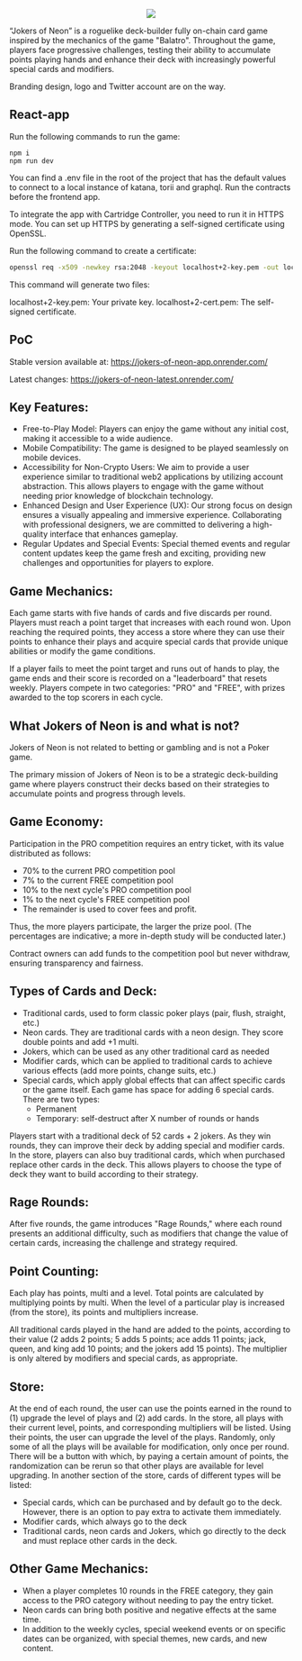 <p align="center" width="100%">
    <img src="https://github.com/jokers-of-neon/jokers-of-neon-app/assets/24213554/8c72b427-fbbb-430e-8575-86d3d99cb7c8"> 
</p>

“Jokers of Neon” is a roguelike deck-builder fully on-chain card game inspired by the mechanics of the game "Balatro". Throughout the game, players face progressive challenges, testing their ability to accumulate points playing hands and enhance their deck with increasingly powerful special cards and modifiers.

Branding design, logo and Twitter account are on the way.


## React-app

Run the following commands to run the game:

    npm i
    npm run dev

You can find a .env file in the root of the project that has the default values to connect to a local instance of katana, torii and graphql.
Run the contracts before the frontend app.

To integrate the app with Cartridge Controller, you need to run it in HTTPS mode. You can set up HTTPS by generating a self-signed certificate using OpenSSL.

Run the following command to create a certificate:
```bash
openssl req -x509 -newkey rsa:2048 -keyout localhost+2-key.pem -out localhost+2-cert.pem -days 365 -nodes
```

This command will generate two files:

localhost+2-key.pem: Your private key.
localhost+2-cert.pem: The self-signed certificate.

## PoC

Stable version available at: https://jokers-of-neon-app.onrender.com/ 

Latest changes: https://jokers-of-neon-latest.onrender.com/ 


## Key Features:

* Free-to-Play Model: Players can enjoy the game without any initial cost, making it accessible to a wide audience.
* Mobile Compatibility: The game is designed to be played seamlessly on mobile devices.
* Accessibility for Non-Crypto Users: We aim to provide a user experience similar to traditional web2 applications by utilizing account abstraction. This allows players to engage with the game without needing prior knowledge of blockchain technology.
* Enhanced Design and User Experience (UX): Our strong focus on design ensures a visually appealing and immersive experience. Collaborating with professional designers, we are committed to delivering a high-quality interface that enhances gameplay.
* Regular Updates and Special Events: Special themed events and regular content updates keep the game fresh and exciting, providing new challenges and opportunities for players to explore.


## Game Mechanics:

Each game starts with five hands of cards and five discards per round. Players must reach a point target that increases with each round won. Upon reaching the required points, they access a store where they can use their points to enhance their plays and acquire special cards that provide unique abilities or modify the game conditions.

If a player fails to meet the point target and runs out of hands to play, the game ends and their score is recorded on a "leaderboard" that resets weekly. Players compete in two categories: "PRO" and "FREE", with prizes awarded to the top scorers in each cycle.



## What Jokers of Neon is and what is not?

Jokers of Neon is not related to betting or gambling and is not a Poker game.

The primary mission of Jokers of Neon is to be a strategic deck-building game where players construct their decks based on their strategies to accumulate points and progress through levels.


## Game Economy:

Participation in the PRO competition requires an entry ticket, with its value distributed as follows:

* 70% to the current PRO competition pool
* 7% to the current FREE competition pool
* 10% to the next cycle's PRO competition pool
* 1% to the next cycle's FREE competition pool
* The remainder is used to cover fees and profit.

Thus, the more players participate, the larger the prize pool.
(The percentages are indicative; a more in-depth study will be conducted later.)

Contract owners can add funds to the competition pool but never withdraw, ensuring transparency and fairness.


## Types of Cards and Deck:

* Traditional cards, used to form classic poker plays (pair, flush, straight, etc.)
* Neon cards. They are traditional cards with a neon design. They score double points and add +1 multi.
* Jokers, which can be used as any other traditional card as needed
* Modifier cards, which can be applied to traditional cards to achieve various effects (add more points, change suits, etc.)
* Special cards, which apply global effects that can affect specific cards or the game itself. Each game has space for adding 6 special cards. There are two types:
   * Permanent
   * Temporary: self-destruct after X number of rounds or hands

Players start with a traditional deck of 52 cards + 2 jokers. As they win rounds, they can improve their deck by adding special and modifier cards. In the store, players can also buy traditional cards, which when purchased replace other cards in the deck. This allows players to choose the type of deck they want to build according to their strategy.


## Rage Rounds:
After five rounds, the game introduces "Rage Rounds," where each round presents an additional difficulty, such as modifiers that change the value of certain cards, increasing the challenge and strategy required.


## Point Counting:
Each play has points, multi and a level. Total points are calculated by multiplying points by multi. When the level of a particular play is increased (from the store), its points and multipliers increase.

All traditional cards played in the hand are added to the points, according to their value (2 adds 2 points; 5 adds 5 points; ace adds 11 points; jack, queen, and king add 10 points; and the jokers add 15 points).
The multiplier is only altered by modifiers and special cards, as appropriate.


## Store:
At the end of each round, the user can use the points earned in the round to (1) upgrade the level of plays and (2) add cards.
In the store, all plays with their current level, points, and corresponding multipliers will be listed. Using their points, the user can upgrade the level of the plays. Randomly, only some of all the plays will be available for modification, only once per round. There will be a button with which, by paying a certain amount of points, the randomization can be rerun so that other plays are available for level upgrading.
In another section of the store, cards of different types will be listed:

* Special cards, which can be purchased and by default go to the deck. However, there is an option to pay extra to activate them immediately.
* Modifier cards, which always go to the deck
* Traditional cards, neon cards and Jokers, which go directly to the deck and must replace other cards in the deck.


## Other Game Mechanics:
* When a player completes 10 rounds in the FREE category, they gain access to the PRO category without needing to pay the entry ticket.
* Neon cards can bring both positive and negative effects at the same time.
* In addition to the weekly cycles, special weekend events or on specific dates can be organized, with special themes, new cards, and new content.




